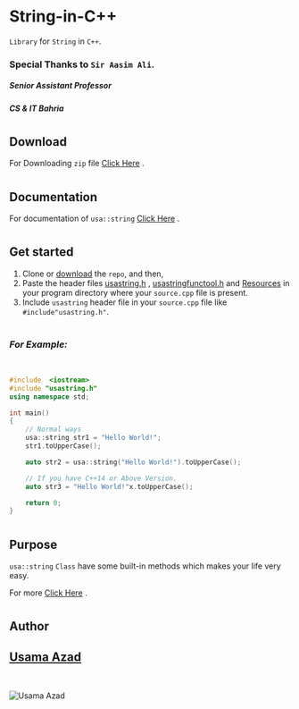 # String-in-C++
```Library``` for ```String``` in ```C++```.
<br>

### Special Thanks to ```Sir Aasim Ali```.

##### Senior Assistant Professor
##### CS & IT Bahria

#
## Download
For Downloading `zip` file [Click Here](https://github.com/Usama-Azad/String-in-Cpp/archive/master.zip) .

#
## Documentation

For documentation of ```usa::string``` [Click Here](https://github.com/Usama-Azad/String-in-Cpp/blob/master/documentation.md) .
#


## Get started
1. Clone or [download](https://github.com/Usama-Azad/String-in-Cpp/archive/master.zip)
the ```repo```, and then,
2. Paste the header files [usastring.h](https://github.com/Usama-Azad/String-in-Cpp/blob/master/usastring.h) , [usastringfunctool.h](https://github.com/Usama-Azad/String-in-Cpp/blob/master/usastringfunctool.h) and [Resources](https://github.com/Usama-Azad/String-in-Cpp/blob/master/Resources) in your program directory where your ```source.cpp``` file is present.
3. Include ```usastring``` header file in your ```source.cpp``` file like ```#include"usastring.h"```.
<br/><br/>

### *For Example:*
<br/>

``` cpp
#include  <iostream>
#include "usastring.h"
using namespace std;

int main()
{
    // Normal ways
    usa::string str1 = "Hello World!";
    str1.toUpperCase();

    auto str2 = usa::string("Hello World!").toUpperCase();

    // If you have C++14 or Above Version.
    auto str3 = "Hello World!"x.toUpperCase();

    return 0;
}
```

#
## Purpose

```usa::string``` `Class` have some built-in methods which makes your life very easy.

For more [Click Here](https://github.com/Usama-Azad/String-in-Cpp/blob/master/documentation.md) .

#
## Author
## [Usama Azad](https://github.com/Usama-Azad/)
<br/>

![Usama Azad](https://avatars1.githubusercontent.com/u/68641880?s=400&u=36a8f07494dc385f817b1767ee2c64717a5a9d2c&v=4)
